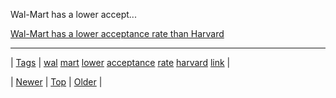 <!--
title: Wal-Mart has a lower acceptance rate than Harvard
date: 2020-06-28T15:27:00.279Z
tags: wal, mart, lower, acceptance, rate, harvard, link
-->


Wal-Mart has a lower accept...

[Wal-Mart has a lower acceptance rate than Harvard](http://www.washingtonpost.com/blogs/wonkblog/wp/2014/03/28/wal-mart-has-a-lower-acceptance-rate-than-harvard/)

<!--BOTTOM-POST-NAVIGATION-->
---

| [Tags](tags.md) | [wal](tag-wal.md) [mart](tag-mart.md) [lower](tag-lower.md) [acceptance](tag-acceptance.md) [rate](tag-rate.md) [harvard](tag-harvard.md) [link](tag-link.md) |

| [Newer](81315227000.md) | [Top](index.md) | [Older](81389655818.md) |